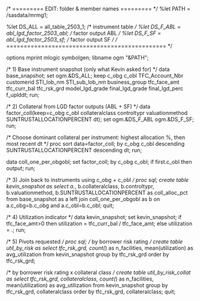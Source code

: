 /* ========= EDIT: folder & member names ========= */
%let PATH = /sasdata/mrmg1;

%let DS_ALL   = all_table_2503_1;          /* instrument table */
%let DS_F_ABL = abl_lgd_factor_2503_abl;   /* factor output ABL */
%let DS_F_SF  = abl_lgd_factor_2503_sf;    /* factor output SF  */
/* ============================================== */

options mprint mlogic symbolgen;
libname ogm "&PATH";

/* 1) Base instrument snapshot (only what Kevin asked for) */
data base_snapshot;
  set ogm.&DS_ALL;
  keep c_obg c_obl TFC_Account_Nbr customerid
       STI_lob_nm STI_sub_lob_nm business_group
       tfc_face_amt tfc_curr_bal
       tfc_rsk_grd
       model_lgd_grade final_lgd_grade final_lgd_perc
       f_uplddt;
run;

/* 2) Collateral from LGD factor outputs (ABL + SF) */
data factor_coll(keep=c_obg c_obl collateralclass controltypr valuationmethod
                       SUNTRUSTALLOCATIONPERCENT dt);
  set ogm.&DS_F_ABL ogm.&DS_F_SF;
run;

/* Choose dominant collateral per instrument: highest allocation %, then most recent dt */
proc sort data=factor_coll;
  by c_obg c_obl descending SUNTRUSTALLOCATIONPERCENT descending dt;
run;

data coll_one_per_obgobl;
  set factor_coll;
  by c_obg c_obl;
  if first.c_obl then output;
run;

/* 3) Join back to instruments using c_obg + c_obl */
proc sql;
  create table kevin_snapshot as
  select a.*,
         b.collateralclass,
         b.controltypr,
         b.valuationmethod,
         b.SUNTRUSTALLOCATIONPERCENT as coll_alloc_pct
  from base_snapshot as a
  left join coll_one_per_obgobl as b
    on a.c_obg=b.c_obg and a.c_obl=b.c_obl;
quit;

/* 4) Utilization indicator */
data kevin_snapshot;
  set kevin_snapshot;
  if tfc_face_amt>0 then utilization = tfc_curr_bal / tfc_face_amt;
  else utilization = .;
run;

/* 5) Pivots requested */
proc sql;
  /* by borrower risk rating */
  create table util_by_risk as
  select tfc_rsk_grd,
         count(*)      as n_facilities,
         mean(utilization) as avg_utilization
  from kevin_snapshot
  group by tfc_rsk_grd
  order by tfc_rsk_grd;

  /* by borrower risk rating x collateral class */
  create table util_by_risk_collat as
  select tfc_rsk_grd, collateralclass,
         count(*) as n_facilities,
         mean(utilization) as avg_utilization
  from kevin_snapshot
  group by tfc_rsk_grd, collateralclass
  order by tfc_rsk_grd, collateralclass;
quit;
